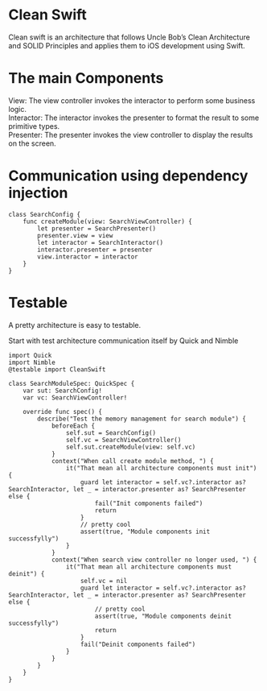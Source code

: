 # Clean Swift

Clean swift is an architecture that follows Uncle Bob’s Clean Architecture and SOLID Principles and applies them to iOS development using Swift.

# The main Components

View: The view controller invokes the interactor to perform some business logic.\
Interactor: The interactor invokes the presenter to format the result to some primitive types.\
Presenter: The presenter invokes the view controller to display the results on the screen.

# Communication using dependency injection
```
class SearchConfig {
    func createModule(view: SearchViewController) {
        let presenter = SearchPresenter()
        presenter.view = view
        let interactor = SearchInteractor()
        interactor.presenter = presenter
        view.interactor = interactor
    }
}
``` 

# Testable 
A pretty architecture is easy to testable.

Start with test architecture communication itself by Quick and Nimble

```
import Quick
import Nimble
@testable import CleanSwift

class SearchModuleSpec: QuickSpec {
    var sut: SearchConfig!
    var vc: SearchViewController!
    
    override func spec() {
        describe("Test the memory management for search module") {
            beforeEach {
                self.sut = SearchConfig()
                self.vc = SearchViewController()
                self.sut.createModule(view: self.vc)
            }
            context("When call create module method, ") {
                it("That mean all architecture components must init") {
                    guard let interactor = self.vc?.interactor as? SearchInteractor, let _ = interactor.presenter as? SearchPresenter else {
                        fail("Init components failed")
                        return
                    }
                    // pretty cool
                    assert(true, "Module components init successfylly")
                }
            }
            context("When search view controller no longer used, ") {
                it("That mean all architecture components must deinit") {
                    self.vc = nil
                    guard let interactor = self.vc?.interactor as? SearchInteractor, let _ = interactor.presenter as? SearchPresenter else {
                        // pretty cool
                        assert(true, "Module components deinit successfylly")
                        return
                    }
                    fail("Deinit components failed")
                }
            }
        }
    }
}

